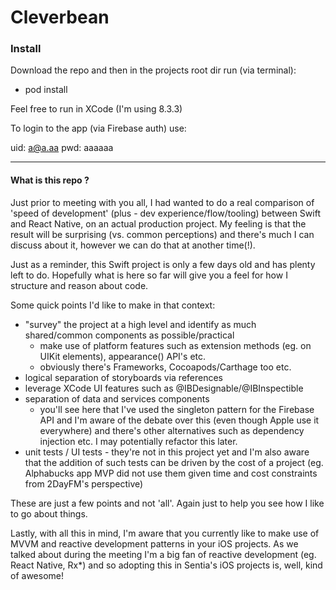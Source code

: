 # Cleverbean

### Install
Download the repo and then in the projects root dir run (via terminal):
* pod install

Feel free to run in XCode (I'm using 8.3.3)

To login to the app (via Firebase auth) use:

uid: a@a.aa
pwd: aaaaaa

-----------------------------------------------


#### What is this repo ?

Just prior to meeting with you all, I had wanted to do a real comparison of 'speed of development' (plus - dev experience/flow/tooling) between Swift and React Native, on an actual production project. My feeling is that the result will be surprising (vs. common perceptions) and there's much I can discuss about it, however we can do that at another time(!).

Just as a reminder, this Swift project is only a few days old and has plenty left to do. Hopefully what is here so far will give you a feel for how I structure and reason about code. 

Some quick points I'd like to make in that context:
* "survey" the project at a high level and identify as much shared/common components as possible/practical
	* make use of platform features such as extension methods (eg. on UIKit elements), appearance() API's etc. 
	* obviously there's Frameworks, Cocoapods/Carthage too etc.
* logical separation of storyboards via references
* leverage XCode UI features such as @IBDesignable/@IBInspectible
* separation of data and services components
	* you'll see here that I've used the singleton pattern for the Firebase API and I'm aware of the debate over this (even though Apple use it everywhere) and there's other alternatives such as dependency injection etc. I may potentially refactor this later.
* unit tests / UI tests - they're not in this project yet and I'm also aware that the addition of such tests can be driven by the cost of a project (eg. Alphabucks app MVP did not use them given time and cost constraints from 2DayFM's perspective)

These are just a few points and not 'all'. Again just to help you see how I like to go about things.



Lastly, with all this in mind, I'm aware that you currently like to make use of MVVM and reactive development patterns in your iOS projects. As we talked about during the meeting I'm a big fan of reactive development (eg. React Native, Rx*) and so adopting this in Sentia's iOS projects is, well, kind of awesome! 








